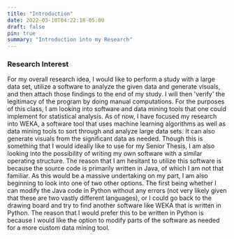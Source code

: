 ```yaml
---
title: "Introduction"
date: 2022-03-10T04:22:18-05:00
draft: false
pin: true
summary: "Introduction into my Research"
---
```


### Research Interest

For my overall research idea, I would like to perform a study with a large data set, utilize a software to analyze the given data and generate visuals, and then attach those findings to the end of my study. I will then 'verify' the legitimacy of the program by doing manual computations. For the purposes of this class, I am looking into software and data mining tools that one could implement for statistical analysis. As of now, I have focused my research into WEKA, a software tool that uses machine learning algorithms as well as data mining tools to sort through and analyze large data sets. It can also generate visuals from the significant data as needed. Though this is something that I would ideally like to use for my Senior Thesis, I am also looking into the possibility of writing my own software with a similar operating structure. The reason that I am hesitant to utilize this software is because the source code is primarily written in Java, of which I am not that familiar. As this would be a massive undertaking on my part, I am also beginning to look into one of two other options. The first being whether I can modify the Java code in Python without any errors (not very likely given that these are two vastly different languages), or I could go back to the drawing board and try to find another software like WEKA that is written in Python. The reason that I would prefer this to be written in Python is because I would like the option to modify parts of the software as needed for a more custom data mining tool.
